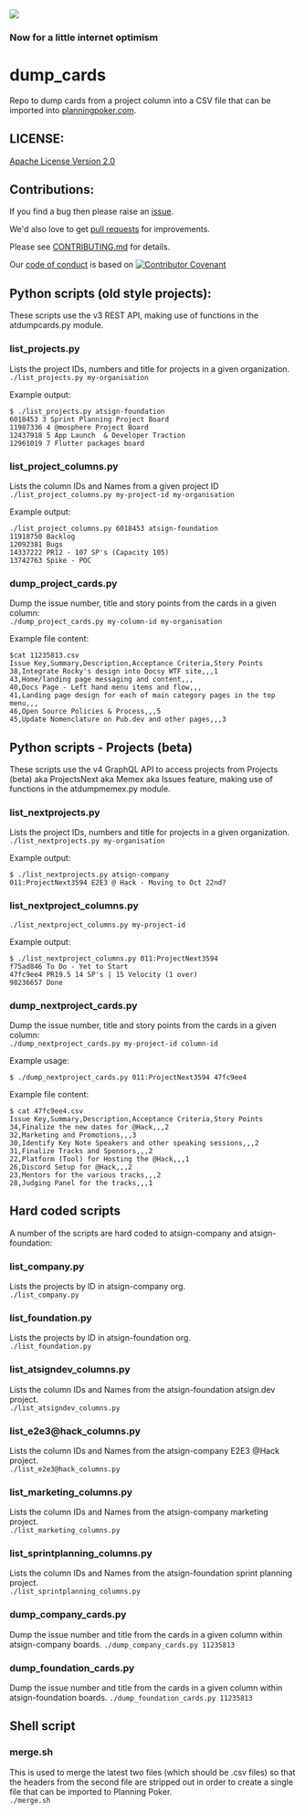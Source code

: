 <img src="https://atsign.dev/assets/img/@dev.png?sanitize=true">

### Now for a little internet optimism

# dump_cards
Repo to dump cards from a project column into a CSV file that can be imported
into [planningpoker.com](https://www.planningpoker.com/).

## LICENSE:

[Apache License Version 2.0](https://www.apache.org/licenses/LICENSE-2.0) 

## Contributions:

If you find a bug then please raise an
[issue](https://github.com/atsign-company/dump_cards/issues).

We'd also love to get [pull requests](https://github.com/atsign-company/dump_cards/pulls)
for improvements.

Please see [CONTRIBUTING.md](CONTRIBUTING.md) for details.

Our [code of conduct](code_of_conduct.md) is based on
[![Contributor Covenant](https://img.shields.io/badge/Contributor%20Covenant-2.0-4baaaa.svg)](code_of_conduct.md)

## Python scripts (old style projects):

These scripts use the v3 REST API, making use of functions in the
atdumpcards.py module.

### list_projects.py

Lists the project IDs, numbers and title for projects in a given organization.  
`./list_projects.py my-organisation`

Example output:  
```
$ ./list_projects.py atsign-foundation
6018453 3 Sprint Planning Project Board
11987336 4 @mosphere Project Board
12437918 5 App Launch  & Developer Traction
12961019 7 Flutter packages board
```

### list_project_columns.py

Lists the column IDs and Names from a given project ID  
`./list_project_columns.py my-project-id my-organisation`

Example output:  
```
./list_project_columns.py 6018453 atsign-foundation
11918750 Backlog
12092381 Bugs
14337222 PR12 - 107 SP's (Capacity 105)
13742763 Spike - POC
```

### dump_project_cards.py

Dump the issue number, title and story points from the cards in a given
column:  
`./dump_project_cards.py my-column-id my-organisation`

Example file content:
```
$cat 11235813.csv
Issue Key,Summary,Description,Acceptance Criteria,Story Points
38,Integrate Rocky's design into Docsy WTF site,,,1
43,Home/landing page messaging and content,,,
40,Docs Page - Left hand menu items and flow,,,
41,Landing page design for each of main category pages in the top menu,,,
46,Open Source Policies & Process,,,5
45,Update Nomenclature on Pub.dev and other pages,,,3
```

## Python scripts - Projects (beta)

These scripts use the v4 GraphQL API to access projects from Projects (beta)
aka ProjectsNext aka Memex aka Issues feature, making use of functions in
the atdumpmemex.py module.

### list_nextprojects.py

Lists the project IDs, numbers and title for projects in a given organization.  
`./list_nextprojects.py my-organisation`

Example output:
```
$ ./list_nextprojects.py atsign-company
011:ProjectNext3594 E2E3 @ Hack - Moving to Oct 22nd?
```

### list_nextproject_columns.py

`./list_nextproject_columns.py my-project-id`

Example output:

```
$ ./list_nextproject_columns.py 011:ProjectNext3594
f75ad846 To Do - Yet to Start
47fc9ee4 PR19.5 14 SP's | 15 Velocity (1 over)
98236657 Done
```

### dump_nextproject_cards.py

Dump the issue number, title and story points from the cards in a given
column:  
`./dump_nextproject_cards.py my-project-id column-id`

Example usage:
```
$ ./dump_nextproject_cards.py 011:ProjectNext3594 47fc9ee4
```

Example file content:
```
$ cat 47fc9ee4.csv
Issue Key,Summary,Description,Acceptance Criteria,Story Points
34,Finalize the new dates for @Hack,,,2
32,Marketing and Promotions,,,3
30,Identify Key Note Speakers and other speaking sessions,,,2
31,Finalize Tracks and Sponsors,,,2
22,Platform (Tool) for Hosting the @Hack,,,1
26,Discord Setup for @Hack,,,2
23,Mentors for the various tracks,,,2
28,Judging Panel for the tracks,,,1
```


## Hard coded scripts

A number of the scripts are hard coded to atsign-company and atsign-foundation:

### list_company.py

Lists the projects by ID in atsign-company org.  
`./list_company.py`

### list_foundation.py

Lists the projects by ID in atsign-foundation org.  
`./list_foundation.py`

### list_atsigndev_columns.py
Lists the column IDs and Names from the atsign-foundation atsign.dev
project.  
`./list_atsigndev_columns.py`

### list_e2e3‎@hack_columns.py
Lists the column IDs and Names from the atsign-company E2E3 @Hack
project.  
`./list_e2e3@hack_columns.py`

### list_marketing_columns.py
Lists the column IDs and Names from the atsign-company marketing
project.  
`./list_marketing_columns.py`

### list_sprintplanning_columns.py
Lists the column IDs and Names from the atsign-foundation sprint planning
project.  
`./list_sprintplanning_columns.py`

### dump_company_cards.py

Dump the issue number and title from the cards in a given column within
atsign-company boards.
`./dump_company_cards.py 11235813`

### dump_foundation_cards.py

Dump the issue number and title from the cards in a given column within
atsign-foundation boards.
`./dump_foundation_cards.py 11235813`

## Shell script

### merge.sh

This is used to merge the latest two files (which should be .csv files) so
that the headers from the second file are stripped out in order to create
a single file that can be imported to Planning Poker.  
`./merge.sh`